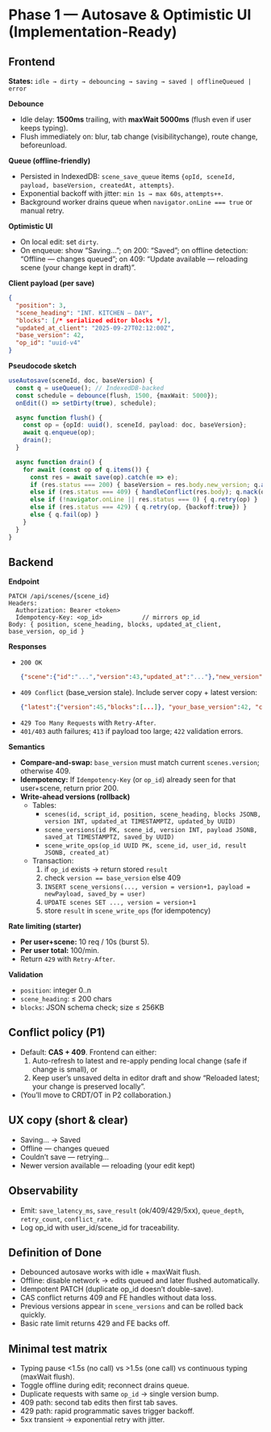 # Phase 1 — Autosave & Optimistic UI (Implementation-Ready)

## Frontend
**States:** `idle → dirty → debouncing → saving → saved | offlineQueued | error`

**Debounce**
- Idle delay: **1500ms** trailing, with **maxWait 5000ms** (flush even if user keeps typing).
- Flush immediately on: blur, tab change (visibilitychange), route change, beforeunload.

**Queue (offline-friendly)**
- Persisted in IndexedDB: `scene_save_queue` items `{opId, sceneId, payload, baseVersion, createdAt, attempts}`.
- Exponential backoff with jitter: `min 1s → max 60s`, `attempts++`.
- Background worker drains queue when `navigator.onLine === true` or manual retry.

**Optimistic UI**
- On local edit: set `dirty`.
- On enqueue: show “Saving…”; on 200: “Saved”; on offline detection: “Offline — changes queued”; on 409: “Update available — reloading scene (your change kept in draft)”.

**Client payload (per save)**
```json
{
  "position": 3,
  "scene_heading": "INT. KITCHEN — DAY",
  "blocks": [/* serialized editor blocks */],
  "updated_at_client": "2025-09-27T02:12:00Z",
  "base_version": 42,
  "op_id": "uuid-v4"
}
```

**Pseudocode sketch**
```ts
useAutosave(sceneId, doc, baseVersion) {
  const q = useQueue(); // IndexedDB-backed
  const schedule = debounce(flush, 1500, {maxWait: 5000});
  onEdit(() => setDirty(true), schedule);

  async function flush() {
    const op = {opId: uuid(), sceneId, payload: doc, baseVersion};
    await q.enqueue(op);
    drain();
  }

  async function drain() {
    for await (const op of q.items()) {
      const res = await save(op).catch(e => e);
      if (res.status === 200) { baseVersion = res.body.new_version; q.ack(op) }
      else if (res.status === 409) { handleConflict(res.body); q.nack(op, {retry:false}) }
      else if (!navigator.onLine || res.status === 0) { q.retry(op) }
      else if (res.status === 429) { q.retry(op, {backoff:true}) }
      else { q.fail(op) }
    }
  }
}
```

## Backend
**Endpoint**
```
PATCH /api/scenes/{scene_id}
Headers:
  Authorization: Bearer <token>
  Idempotency-Key: <op_id>           // mirrors op_id
Body: { position, scene_heading, blocks, updated_at_client, base_version, op_id }
```

**Responses**
- `200 OK`
  ```json
  {"scene":{"id":"...","version":43,"updated_at":"..."},"new_version":43,"conflict":false}
  ```
- `409 Conflict` (base_version stale). Include server copy + latest version:
  ```json
  {"latest":{"version":45,"blocks":[...]}, "your_base_version":42, "conflict":true}
  ```
- `429 Too Many Requests` with `Retry-After`.
- `401/403` auth failures; `413` if payload too large; `422` validation errors.

**Semantics**
- **Compare-and-swap:** `base_version` must match current `scenes.version`; otherwise 409.
- **Idempotency:** If `Idempotency-Key` (or `op_id`) already seen for that user+scene, return prior 200.
- **Write-ahead versions (rollback)**
  - Tables:
    - `scenes(id, script_id, position, scene_heading, blocks JSONB, version INT, updated_at TIMESTAMPTZ, updated_by UUID)`
    - `scene_versions(id PK, scene_id, version INT, payload JSONB, saved_at TIMESTAMPTZ, saved_by UUID)`
    - `scene_write_ops(op_id UUID PK, scene_id, user_id, result JSONB, created_at)`
  - Transaction:
    1) if `op_id` exists → return stored `result`
    2) check `version == base_version` else 409
    3) `INSERT scene_versions(..., version = version+1, payload = newPayload, saved_by = user)`
    4) `UPDATE scenes SET ..., version = version+1`
    5) store `result` in `scene_write_ops` (for idempotency)

**Rate limiting (starter)**
- **Per user+scene:** 10 req / 10s (burst 5).
- **Per user total:** 100/min.
- Return `429` with `Retry-After`.

**Validation**
- `position`: integer 0..n
- `scene_heading`: ≤ 200 chars
- `blocks`: JSON schema check; size ≤ 256KB

## Conflict policy (P1)
- Default: **CAS + 409**. Frontend can either:
  1) Auto-refresh to latest and re-apply pending local change (safe if change is small), or
  2) Keep user’s unsaved delta in editor draft and show “Reloaded latest; your change is preserved locally”.
- (You’ll move to CRDT/OT in P2 collaboration.)

## UX copy (short & clear)
- Saving… → Saved
- Offline — changes queued
- Couldn’t save — retrying…
- Newer version available — reloading (your edit kept)

## Observability
- Emit: `save_latency_ms`, `save_result` (ok/409/429/5xx), `queue_depth`, `retry_count`, `conflict_rate`.
- Log op_id with user_id/scene_id for traceability.

## Definition of Done
- Debounced autosave works with idle + maxWait flush.
- Offline: disable network → edits queued and later flushed automatically.
- Idempotent PATCH (duplicate op_id doesn’t double-save).
- CAS conflict returns 409 and FE handles without data loss.
- Previous versions appear in `scene_versions` and can be rolled back quickly.
- Basic rate limit returns 429 and FE backs off.

## Minimal test matrix
- Typing pause <1.5s (no call) vs >1.5s (one call) vs continuous typing (maxWait flush).
- Toggle offline during edit; reconnect drains queue.
- Duplicate requests with same `op_id` → single version bump.
- 409 path: second tab edits then first tab saves.
- 429 path: rapid programmatic saves trigger backoff.
- 5xx transient → exponential retry with jitter.
